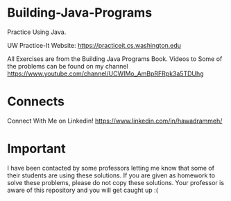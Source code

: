 # Building-Java-Programs

Practice Using Java. 

UW Practice-It Website: https://practiceit.cs.washington.edu

All Exercises are from the Building Java Programs Book. Videos to Some of the problems can be found on my channel https://www.youtube.com/channel/UCWIMo_AmBpRFRpk3a5TDUhg

# Connects 
Connect With Me on Linkedin! https://www.linkedin.com/in/hawadrammeh/

# Important
I have been contacted by some professors letting me know that some of their students are using these solutions. If you are given as homework to solve these problems, please do not copy these solutions. Your professor is aware of this repository and you will get caught up :(

